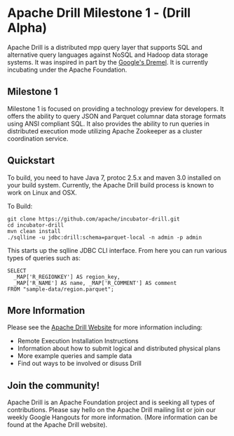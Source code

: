 # Apache Drill Milestone 1 - (Drill Alpha)

Apache Drill is a distributed mpp query layer that supports SQL and alternative query languages against NoSQL and Hadoop data storage systems.  It was inspired in part by the [Google's Dremel](http://research.google.com/pubs/pub36632.html).  It is currently incubating under the Apache Foundation.


## Milestone 1
Milestone 1 is focused on providing a technology preview for developers.  It offers the ability to query JSON and Parquet columnar data storage formats using ANSI compliant SQL.  It also provides the ability to run queries in distributed execution mode utilizing Apache Zookeeper as a cluster coordination service.


## Quickstart
To build, you need to have Java 7, protoc 2.5.x and maven 3.0 installed on your build system.  Currently, the Apache Drill build process is known to work on Linux and OSX.

To Build:

    git clone https://github.com/apache/incubator-drill.git
    cd incubator-drill
    mvn clean install
    ./sqlline -u jdbc:drill:schema=parquet-local -n admin -p admin

This starts up the sqlline JDBC CLI interface.  From here you can run various types of queries such as: 

    SELECT 
      _MAP['R_REGIONKEY'] AS region_key, 
      _MAP['R_NAME'] AS name, _MAP['R_COMMENT'] AS comment
    FROM "sample-data/region.parquet";

## More Information
Please see the [Apache Drill Website](http://incubator.apache.org/drill/) for more information including:

 * Remote Execution Installation Instructions
 * Information about how to submit logical and distributed physical plans
 * More example queries and sample data
 * Find out ways to be involved or disuss Drill


## Join the community!
Apache Drill is an Apache Foundation project and is seeking all types of contributions.  Please say hello on the Apache Drill mailing list or join our weekly Google Hangouts for more information.  (More information can be found at the Apache Drill website).

